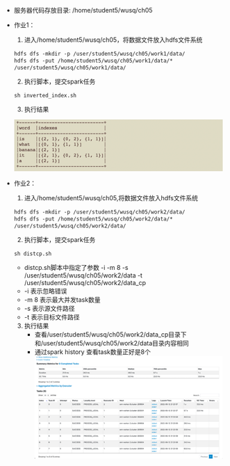 * 服务器代码存放目录: /home/student5/wusq/ch05

* 作业1：
  1. 进入/home/student5/wusq/ch05，将数据文件放入hdfs文件系统
  ```shell
  hdfs dfs -mkdir -p /user/student5/wusq/ch05/work1/data/
  hdfs dfs -put /home/student5/wusq/ch05/work1/data/* /user/student5/wusq/ch05/work1/data/
  ```
  2. 执行脚本，提交spark任务

  ```shell
  sh inverted_index.sh
  ```
  3. 执行结果
  
  ![执行结果](assets/result1.png)

* 作业2：
  1. 进入/home/student5/wusq/ch05,将数据文件放入hdfs文件系统
  ```shell
  hdfs dfs -mkdir -p /user/student5/wusq/ch05/work2/data/
  hdfs dfs -put /home/student5/wusq/ch05/work2/data/* /user/student5/wusq/ch05/work2/data/
  ```
  2. 执行脚本，提交spark任务

  ```shell
  sh distcp.sh
  ```
    * distcp.sh脚本中指定了参数 -i -m 8 -s /user/student5/wusq/ch05/work2/data -t /user/student5/wusq/ch05/work2/data_cp
    * -i 表示忽略错误
    * -m 8 表示最大并发task数量
    * -s 表示源文件路径
    * -t 表示目标文件路径
  3. 执行结果
     * 查看/user/student5/wusq/ch05/work2/data_cp目录下和/user/student5/wusq/ch05/work2/data目录内容相同
     * 通过spark history 查看task数量正好是8个
     ![执行结果](assets/result2.png)
